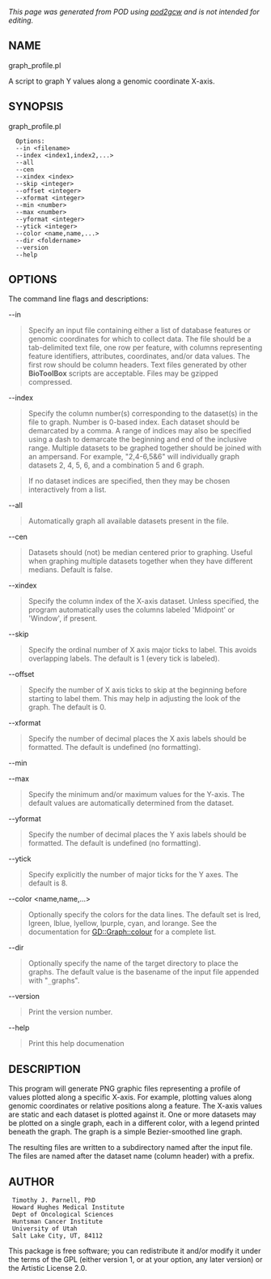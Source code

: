 _This page was generated from POD using [pod2gcw](http://code.google.com/p/pod2gcw) and is not intended for editing._

## NAME ##
graph\_profile.pl

A script to graph Y values along a genomic coordinate X-axis.

## SYNOPSIS ##
graph\_profile.pl <filename>

```
  Options:
  --in <filename>
  --index <index1,index2,...>
  --all
  --cen
  --xindex <index>
  --skip <integer>
  --offset <integer>
  --xformat <integer>
  --min <number>
  --max <number>
  --yformat <integer>
  --ytick <integer>
  --color <name,name,...>
  --dir <foldername>
  --version
  --help
```
## OPTIONS ##
The command line flags and descriptions:

--in <filename>


> Specify an input file containing either a list of database features or  genomic coordinates for which to collect data. The file should be a  tab-delimited text file, one row per feature, with columns representing  feature identifiers, attributes, coordinates, and/or data values. The  first row should be column headers. Text files generated by other  **BioToolBox** scripts are acceptable. Files may be gzipped compressed.

> 
--index <index>


> Specify the column number(s) corresponding to the dataset(s) in the file to graph. Number is 0-based index. Each dataset should be  demarcated by a comma. A range of indices may also be specified using  a dash to demarcate the beginning and end of the inclusive range.  Multiple datasets to be graphed together should be joined with an ampersand.  For example, "2,4-6,5&6" will individually graph datasets 2, 4, 5, 6,  and a combination 5 and 6 graph.

> 
> If no dataset indices are specified, then they may be chosen  interactively from a list.

> 
--all


> Automatically graph all available datasets present in the file.

> 
--cen


> Datasets should (not) be median centered prior to graphing. Useful when  graphing multiple datasets together when they have different medians.  Default is false.

> 
--xindex <index>


> Specify the column index of the X-axis dataset. Unless specified, the  program automatically uses the columns labeled 'Midpoint' or 'Window',  if present.

> 
--skip <integer>


> Specify the ordinal number of X axis major ticks to label. This  avoids overlapping labels. The default is 1 (every tick is labeled).

> 
--offset <integer>


> Specify the number of X axis ticks to skip at the beginning before starting  to label them. This may help in adjusting the look of the graph. The  default is 0.

> 
--xformat <integer>


> Specify the number of decimal places the X axis labels should be formatted.  The default is undefined (no formatting).

> 
--min <number>


--max <number>


> Specify the minimum and/or maximum values for the Y-axis. The default  values are automatically determined from the dataset.

> 
--yformat <integer>


> Specify the number of decimal places the Y axis labels should be formatted.  The default is undefined (no formatting).

> 
--ytick <integer>


> Specify explicitly the number of major ticks for the Y axes.  The default is 8.

> 
--color <name,name,...>


> Optionally specify the colors for the data lines. The default set  is lred, lgreen, lblue, lyellow, lpurple, cyan, and lorange. See the  documentation for [GD::Graph::colour](Pod_GD_Graph_colour.md) for a complete list.

> 
--dir


> Optionally specify the name of the target directory to place the  graphs. The default value is the basename of the input file  appended with "`_`graphs".

> 
--version


> Print the version number.

> 
--help


> Print this help documenation

> 
## DESCRIPTION ##
This program will generate PNG graphic files representing a profile of  values plotted along a specific X-axis. For example, plotting values  along genomic coordinates or relative positions along a feature. The  X-axis values are static and each dataset is plotted against it. One or  more datasets may be plotted on a single graph, each in a different  color, with a legend printed beneath the graph. The graph is a simple  Bezier-smoothed line graph.

The resulting files are written to a subdirectory named after  the input file. The files are named after the dataset name (column  header) with a prefix.

## AUTHOR ##
```
 Timothy J. Parnell, PhD
 Howard Hughes Medical Institute
 Dept of Oncological Sciences
 Huntsman Cancer Institute
 University of Utah
 Salt Lake City, UT, 84112
```
This package is free software; you can redistribute it and/or modify it under the terms of the GPL (either version 1, or at your option, any later version) or the Artistic License 2.0.
